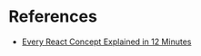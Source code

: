 # References

- [Every React Concept Explained in 12 Minutes](https://www.youtube.com/watch?v=wIyHSOugGGw)
